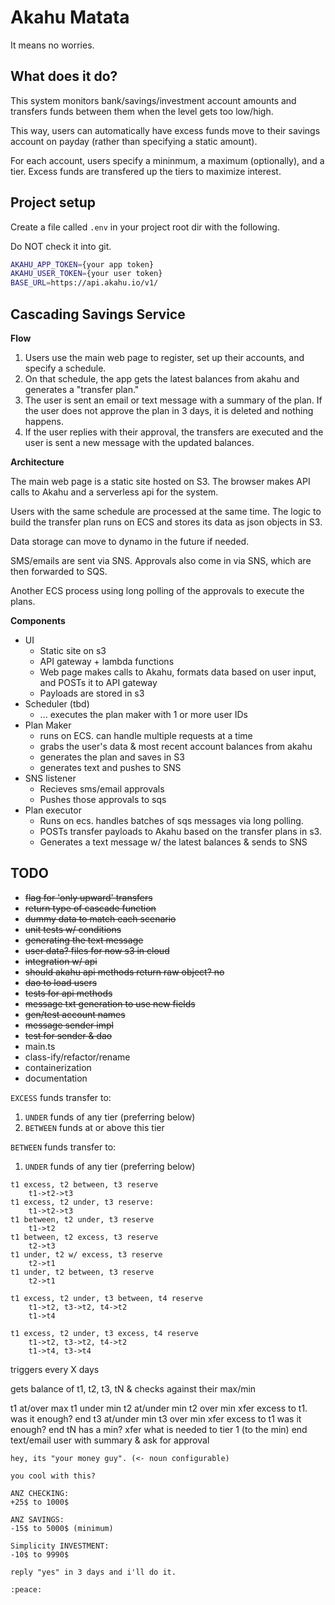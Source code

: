 # Akahu Matata

It means no worries.

## What does it do?

This system monitors bank/savings/investment account amounts and transfers funds between them when the level gets too low/high.

This way, users can automatically have excess funds move to their savings account on payday (rather than specifying a static amount).

For each account, users specify a mininmum, a maximum (optionally), and a tier. Excess funds are transfered up the tiers to maximize interest.

## Project setup

Create a file called `.env` in your project root dir with the following.

Do NOT check it into git.

```bash
AKAHU_APP_TOKEN={your app token}
AKAHU_USER_TOKEN={your user token}
BASE_URL=https://api.akahu.io/v1/
```

## Cascading Savings Service

**Flow**

  1. Users use the main web page to register, set up their accounts, and specify a schedule.
  2. On that schedule, the app gets the latest balances from akahu and generates a "transfer plan."
  3. The user is sent an email or text message with a summary of the plan. If the user does not approve the plan in 3 days, it is deleted and nothing happens.
  4. If the user replies with their approval, the transfers are executed and the user is sent a new message with the updated balances.

**Architecture**

  The main web page is a static site hosted on S3. The browser makes API calls to Akahu and a serverless api for the system.

  Users with the same schedule are processed at the same time. The logic to build the transfer plan runs on ECS and stores its data as json objects in S3.

  Data storage can move to dynamo in the future if needed.

  SMS/emails are sent via SNS. Approvals also come in via SNS, which are then forwarded to SQS.

  Another ECS process using long polling of the approvals to execute the plans.
  
**Components**

  * UI
    * Static site on s3
    * API gateway + lambda functions
    * Web page makes calls to Akahu, formats data based on user input, and POSTs it to API gateway
    * Payloads are stored in s3
  * Scheduler (tbd)
    * ... executes the plan maker with 1 or more user IDs
  * Plan Maker
    * runs on ECS. can handle multiple requests at a time
    * grabs the user's data & most recent account balances from akahu
    * generates the plan and saves in S3
    * generates text and pushes to SNS
  * SNS listener
    * Recieves sms/email approvals
    * Pushes those approvals to sqs
  * Plan executor
    * Runs on ecs. handles batches of sqs messages via long polling.
    * POSTs transfer payloads to Akahu based on the transfer plans in s3.
    * Generates a text message w/ the latest balances & sends to SNS

## TODO

* ~~flag for 'only upward' transfers~~
* ~~return type of cascade function~~
* ~~dummy data to match each scenario~~
* ~~unit tests w/ conditions~~
* ~~generating the text message~~
* ~~user data? files for now s3 in cloud~~
* ~~integration w/ api~~
* ~~should akahu api methods return raw object? no~~
* ~~dao to load users~~
* ~~tests for api methods~~
* ~~message txt generation to use new fields~~
* ~~gen/test account names~~
* ~~message sender impl~~
* ~~test for sender & dao~~
* main.ts
* class-ify/refactor/rename
* containerization
* documentation

`EXCESS` funds transfer to:
  1. `UNDER` funds of any tier (preferring below)
  2. `BETWEEN` funds at or above this tier

`BETWEEN` funds transfer to:
  1. `UNDER` funds of any tier (preferring below)

```
t1 excess, t2 between, t3 reserve
    t1->t2->t3
t1 excess, t2 under, t3 reserve:
    t1->t2->t3
t1 between, t2 under, t3 reserve
    t1->t2
t1 between, t2 excess, t3 reserve
    t2->t3
t1 under, t2 w/ excess, t3 reserve
    t2->t1
t1 under, t2 between, t3 reserve
    t2->t1

t1 excess, t2 under, t3 between, t4 reserve
    t1->t2, t3->t2, t4->t2
    t1->t4

t1 excess, t2 under, t3 excess, t4 reserve
    t1->t2, t3->t2, t4->t2
    t1->t4, t3->t4
```

triggers every X days

gets balance of t1, t2, t3, tN & checks against their max/min

t1 at/over max
t1 under min
    t2 at/under min
    t2 over min
        xfer excess to t1.
        was it enough? end
            t3 at/under min
            t3 over min
                xfer excess to t1
                was it enough? end
                    tN has a min?
                        xfer what is needed to tier 1 (to the min)
                        end
text/email user with summary & ask for approval
```
hey, its "your money guy". (<- noun configurable)

you cool with this?

ANZ CHECKING:
+25$ to 1000$

ANZ SAVINGS:
-15$ to 5000$ (minimum)

Simplicity INVESTMENT:
-10$ to 9990$

reply "yes" in 3 days and i'll do it.

:peace:
```
